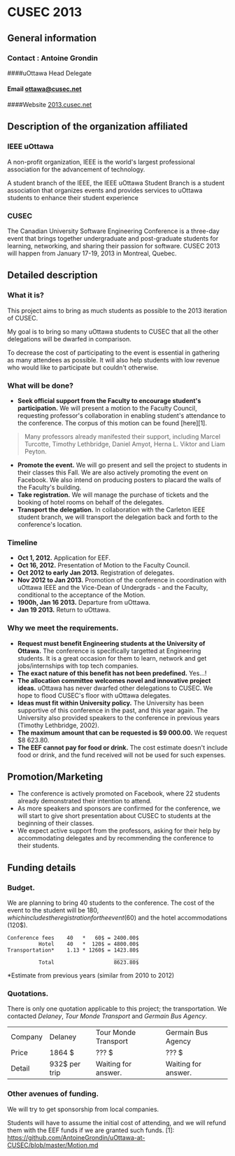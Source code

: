 # CUSEC 2013
## General information
### Contact : Antoine Grondin
####uOttawa Head Delegate
#### Email [ottawa@cusec.net](mailto:ottawa@cusec.net)
####Website [2013.cusec.net](http://2013.cusec.net)

## Description of the organization affiliated
### IEEE uOttawa
A non-profit organization, IEEE is the world's largest professional
 association for the advancement of technology.

A student branch of the IEEE, the IEEE uOttawa Student Branch is a
student association that organizes events and provides services to
uOttawa students to enhance their student experience
### CUSEC
The Canadian University Software Engineering Conference is a three-day
event that brings together undergraduate and post-graduate students for
learning, networking, and sharing their passion for software. CUSEC 
2013 will happen from January 17-19, 2013 in Montreal, Quebec.

## Detailed description
### What it is?
This project aims to bring as much students as possible to the 2013 
iteration of CUSEC.

My goal is to bring so many uOttawa students to CUSEC that all the
other delegations will be dwarfed in comparison.

To decrease the cost of participating to the event is essential in
gathering as many attendees as possible. It will also help students
with low revenue who would like to participate but couldn't otherwise.
### What will be done?
* __Seek official support from the Faculty to encourage student's
participation.__ We will present a motion to the Faculty Council,
requesting professor's collaboration in enabling student's attendance
to the conference.  The corpus of this motion can be found [here][1].  

> Many professors already manifested their support, including Marcel 
Turcotte, Timothy Lethbridge, Daniel Amyot, Herna L. Viktor and
Liam Peyton.

* __Promote the event.__ We will go present and sell the project to
students in their classes this Fall.  We are also actively promoting
the event on Facebook.  We also intend on producing posters to placard
the walls of the Faculty's building.
* __Take registration.__ We will manage the purchase of tickets and
the booking of hotel rooms on behalf of the delegates.
* __Transport the delegation.__ In collaboration with the Carleton IEEE
student branch, we will transport the delegation back and forth to the
conference's location.

### Timeline
* __Oct 1, 2012.__ Application for EEF.
* __Oct 16, 2012.__ Presentation of Motion to the Faculty Council.
* __Oct 2012 to early Jan 2013.__ Registration of delegates.
* __Nov 2012 to Jan 2013.__  Promotion of the conference in
coordination with uOttawa IEEE and the Vice-Dean of Undergrads - and
the Faculty, conditional to the acceptance of the Motion.
* __1900h, Jan 16 2013.__ Departure from uOttawa.
* __Jan 19 2013.__ Return to uOttawa.

### Why we meet the requirements.
* __Request must benefit Engineering students at the University of
Ottawa.__ The conference is specifically targetted at Engineering
students.  It is a great occasion for them to learn, network and get
jobs/internships with top tech companies.
* __The exact nature of this benefit has not been predefined.__ 
Yes...!
* __The allocation committee welcomes novel and innovative project
ideas.__ uOttawa has never dwarfed other delegations to CUSEC.  We
hope to flood CUSEC's floor with uOttawa delegates.
* __Ideas must fit within University policy.__ The University has been
supportive of this conference in the past, and this year again.  The
University also provided speakers to the conference in previous years
(Timothy Lethbridge, 2002).
* __The maximum amount that can be requested is $9 000.00.__ We
request $8 623.80.
* __The EEF cannot pay for food or drink.__ The cost estimate doesn't
include food or drink, and the fund received will not be used for such
expenses.

## Promotion/Marketing
* The conference is actively promoted on Facebook, where 22 students
already demonstrated their intention to attend.
* As more speakers and sponsors are confirmed for the conference, we
will start to give short presentation about CUSEC to students at the
beginning of their classes.
* We expect active support from the professors, asking for their help
by accommodating delegates and by recommending the conference to their
students.

## Funding details
### Budget.
We are planning to bring 40 students to the conference. The cost of
the event to the student will be 180$, which includes the
registration for the event (60$) and the hotel accommodations (120$).
```
Conference fees    40   *   60$ = 2400.00$
          Hotel    40   *  120$ = 4800.00$
Transportation*    1.13 * 1260$ = 1423.80$
                                  ________
          Total                   8623.80$
```
*Estimate from previous years (similar from 2010 to 2012)

### Quotations.
There is only one quotation applicable to this project; the
transportation.  We contacted _Delaney_, _Tour Monde Transport_ and
_Germain Bus Agency_.
<table>
<tr>
	<td>Company</td>
	<td>Delaney</td>
	<td>Tour Monde Transport</td>
	<td>Germain Bus Agency</td>
</tr> 
<tr>
	<td>Price</td>
	<td>1864 $</td>
	<td>??? $</td>
	<td>??? $</td>
</tr>
<tr>
	<td>Detail</td>
	<td>932$ per trip</td>
	<td>Waiting for answer.</td>
	<td>Waiting for answer.</td>
</tr>
</table>

### Other avenues of funding.
We will try to get sponsorship from local companies.

Students will have to assume the initial cost of attending, and we will
refund them with the EEF funds if we are granted such funds.
[1]: https://github.com/AntoineGrondin/uOttawa-at-CUSEC/blob/master/Motion.md
